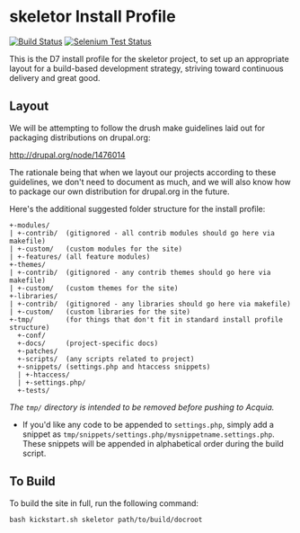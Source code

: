 skeletor Install Profile
===========================

[![Build Status](https://travis-ci.org/myplanetdigital/drupal-skeletor.png)](https://travis-ci.org/myplanetdigital/drupal-skeletor)
[![Selenium Test Status](https://saucelabs.com/buildstatus/myplanet-skeletor)](https://saucelabs.com/u/myplanet-skeletor)

This is the D7 install profile for the skeletor project, to set up an
appropriate layout for a build-based development strategy, striving
toward continuous delivery and great good.

Layout
------

We will be attempting to follow the drush make guidelines laid out for
packaging distributions on drupal.org:

http://drupal.org/node/1476014

The rationale being that when we layout our projects according to these
guidelines, we don't need to document as much, and we will also know how
to package our own distribution for drupal.org in the future.

Here's the additional suggested folder structure for the install profile:

    +-modules/
    | +-contrib/  (gitignored - all contrib modules should go here via makefile)
    | +-custom/   (custom modules for the site)
    | +-features/ (all feature modules)
    +-themes/
    | +-contrib/  (gitignored - any contrib themes should go here via makefile)
    | +-custom/   (custom themes for the site)
    +-libraries/
    | +-contrib/  (gitignored - any libraries should go here via makefile)
    | +-custom/   (custom libraries for the site)
    +-tmp/        (for things that don't fit in standard install profile structure)
      +-conf/
      +-docs/     (project-specific docs)
      +-patches/
      +-scripts/  (any scripts related to project)
      +-snippets/ (settings.php and htaccess snippets)
      | +-htaccess/
      | +-settings.php/
      +-tests/

*The `tmp/` directory is intended to be removed before pushing to Acquia.*

* If you'd like any code to be appended to `settings.php`, simply add a
snippet as `tmp/snippets/settings.php/mysnippetname.settings.php`. These
snippets will be appended in alphabetical order during the build script.

To Build
--------

To build the site in full, run the following command:

    bash kickstart.sh skeletor path/to/build/docroot

